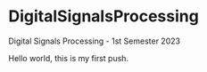 # DigitalSignalsProcessing
Digital Signals Processing - 1st Semester 2023

Hello world, this is my first push.
